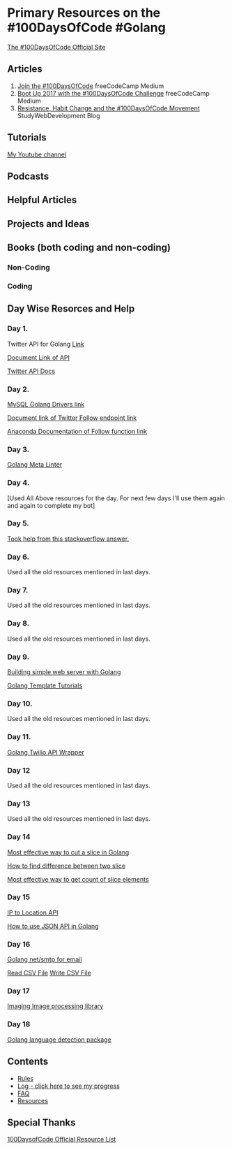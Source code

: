 # Primary Resources on the #100DaysOfCode #Golang

[The #100DaysOfCode Official Site](http://100daysofcode.com/)

## Articles
1. [Join the #100DaysOfCode](https://medium.freecodecamp.com/join-the-100daysofcode-556ddb4579e4) freeCodeCamp Medium
2. [Boot Up 2017 with the #100DaysOfCode Challenge](https://medium.freecodecamp.com/start-2017-with-the-100daysofcode-improved-and-updated-18ce604b237b) freeCodeCamp Medium
3. [Resistance, Habit Change and the #100DaysOfCode Movement](https://studywebdevelopment.com/100-days-of-code.html) StudyWebDevelopment Blog

## Tutorials
[My Youtube channel](https://goo.gl/rmEsJp)
## Podcasts


## Helpful Articles

## Projects and Ideas

## Books (both coding and non-coding)

### Non-Coding


### Coding

## Day Wise Resorces and Help

### Day 1.
Twitter API for Golang [Link](https://github.com/ChimeraCoder/anaconda)

[Document Link of API](https://godoc.org/github.com/ChimeraCoder/anaconda)

[Twitter API Docs](https://developer.twitter.com/en/docs/tweets/post-and-engage/api-reference/post-statuses-update)

### Day 2.
[MySQL Golang Drivers link](https://github.com/go-sql-driver/mysql)

[Document link of Twitter Follow endpoint link](https://goo.gl/RmfCbT)

[Anaconda Documentation of Follow function link](https://goo.gl/W3Ftpz)

### Day 3.
[Golang Meta Linter](https://github.com/alecthomas/gometalinter)

### Day 4.
[Used All Above resources for the day. For next few days I'll use them again and again to complete my bot]

### Day 5.
[Took help from this stackoverflow answer.](https://goo.gl/ZHTvR4)

### Day 6.
Used all the old resources mentioned in last days.

### Day 7.
Used all the old resources mentioned in last days.

### Day 8.
Used all the old resources mentioned in last days.

### Day 9.
[Building simple web server with Golang](https://github.com/astaxie/build-web-application-with-golang/blob/master/en/03.2.md)

[Golang Template Tutorials](https://github.com/astaxie/build-web-application-with-golang/blob/master/en/07.4.md)

### Day 10.
Used all the old resources mentioned in last days.

### Day 11.
[Golang Twilio API Wrapper](https://github.com/subosito/twilio)

### Day 12
Used all the old resources mentioned in last days.

### Day 13
Used all the old resources mentioned in last days.

### Day 14
[Most effective way to cut a slice in Golang](https://www.reddit.com/r/golang/comments/3t0n0n/must_efficient_way_to_cut_slice/)

[How to find difference between two slice](https://stackoverflow.com/questions/19374219/how-to-find-the-difference-between-two-slices-of-strings-in-golang)

[Most effective way to get count of slice elements](https://www.daniweb.com/programming/computer-science/code/496353/sort-a-word-frequency-count-golang)

### Day 15
[IP to Location API](http://ip-api.com)

[How to use JSON API in Golang](https://medium.com/@IndianGuru/consuming-json-apis-with-go-d711efc1dcf9)

### Day 16
[Golang net/smtp for email](https://golang.org/pkg/net/smtp/)

[Read CSV File](https://www.thepolyglotdeveloper.com/2017/03/parse-csv-data-go-programming-language/)
[Write CSV File](https://golangcode.com/write-data-to-a-csv-file/)

### Day 17
[Imaging Image processing library](https://github.com/disintegration/imaging)

### Day 18
[Golang language detection package](github.com/rylans/getlang)

## Contents
* [Rules](/Rules.md)
* [Log - click here to see my progress](/Logfile.md)
* [FAQ](/FAQ.md)
* [Resources](/Resources.md)

## Special Thanks
[100DaysofCode Official Resource List](https://github.com/kallaway/100-days-of-code/blob/master/resources.md)
